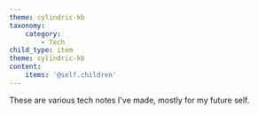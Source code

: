 ```yaml
---
theme: cylindric-kb
taxonomy:
    category:
        - Tech
child_type: item
theme: cylindric-kb
content:
    items: '@self.children'
---
```


These are various tech notes I've made, mostly for my future self.
